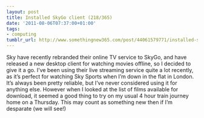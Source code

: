 ```yaml
---
layout: post
title: Installed SkyGo client (218/365)
date: '2011-08-06T07:37:00+01:00'
tags:
- computing
tumblr_url: http://www.somethingnew365.com/post/44061579771/installed-skygo-client-218365
---
```

Sky have recently rebranded their online TV service to SkyGo, and have released a new desktop client for watching movies offline, so I decided to give it a go.
I’ve been using their live streaming service quite a lot recently, as it’s perfect for watching Sky Sports when I’m down in the flat in London. It’s always been pretty reliable, but I’ve never considered using it for anything else.
However when I looked at the list of films available for download, it seemed a good thing to try on my usual 4 hour train journey home on a Thursday. This may count as something new then if I’m desparate (we will see!)
